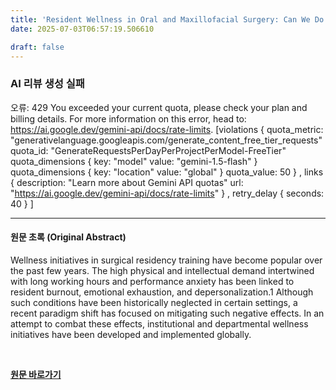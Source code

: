 ```yaml
---
title: 'Resident Wellness in Oral and Maxillofacial Surgery: Can We Do Better?'
date: 2025-07-03T06:57:19.506610

draft: false
---
```


### AI 리뷰 생성 실패
오류: 429 You exceeded your current quota, please check your plan and billing details. For more information on this error, head to: https://ai.google.dev/gemini-api/docs/rate-limits. [violations {
  quota_metric: "generativelanguage.googleapis.com/generate_content_free_tier_requests"
  quota_id: "GenerateRequestsPerDayPerProjectPerModel-FreeTier"
  quota_dimensions {
    key: "model"
    value: "gemini-1.5-flash"
  }
  quota_dimensions {
    key: "location"
    value: "global"
  }
  quota_value: 50
}
, links {
  description: "Learn more about Gemini API quotas"
  url: "https://ai.google.dev/gemini-api/docs/rate-limits"
}
, retry_delay {
  seconds: 40
}
]

---

#### 원문 초록 (Original Abstract)
Wellness initiatives in surgical residency training have become popular over the past few years. The high physical and intellectual demand intertwined with long working hours and performance anxiety has been linked to resident burnout, emotional exhaustion, and depersonalization.1 Although such conditions have been historically neglected in certain settings, a recent paradigm shift has focused on mitigating such negative effects. In an attempt to combat these effects, institutional and departmental wellness initiatives have been developed and implemented globally.

<br>

**[원문 바로가기](https://www.joms.org/article/S0278-2391(25)00242-3/fulltext?rss=yes)**
